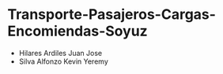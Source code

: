 # Transporte-Pasajeros-Cargas-Encomiendas-Soyuz
- Hilares Ardiles Juan Jose
- Silva Alfonzo Kevin Yeremy
